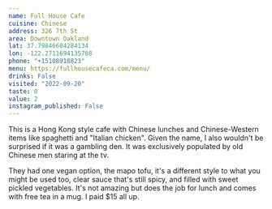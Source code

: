 ```yaml
---
name: Full House Cafe
cuisine: Chinese
address: 326 7th St
area: Downtown Oakland
lat: 37.79846684284134
lon: -122.2711694135708
phone: "+15108918823"
menu: https://fullhousecafeca.com/menu/
drinks: False
visited: "2022-09-20"
taste: 0
value: 2
instagram_published: False
---
```


This is a Hong Kong style cafe with Chinese lunches and Chinese-Western items like spaghetti and "Italian chicken". Given the name, I also wouldn't be surprised if it was a gambling den. It was exclusively populated by old Chinese men staring at the tv.

They had one vegan option, the mapo tofu, it's a different style to what you might be used too, clear sauce that's still spicy, and filled with sweet pickled vegetables. It's not amazing but does the job for lunch and comes with free tea in a mug. I paid $15 all up.
